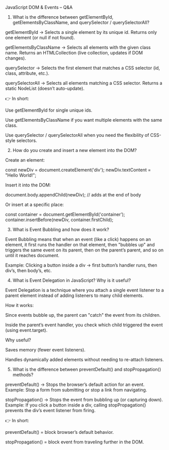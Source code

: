 JavaScript DOM & Events – Q&A
1. What is the difference between getElementById, getElementsByClassName, and querySelector / querySelectorAll?

getElementById → Selects a single element by its unique id. Returns only one element (or null if not found).

getElementsByClassName → Selects all elements with the given class name. Returns an HTMLCollection (live collection, updates if DOM changes).

querySelector → Selects the first element that matches a CSS selector (id, class, attribute, etc.).

querySelectorAll → Selects all elements matching a CSS selector. Returns a static NodeList (doesn’t auto-update).

👉 In short:

Use getElementById for single unique ids.

Use getElementsByClassName if you want multiple elements with the same class.

Use querySelector / querySelectorAll when you need the flexibility of CSS-style selectors.

2. How do you create and insert a new element into the DOM?

Create an element:

const newDiv = document.createElement('div');
newDiv.textContent = "Hello World!";


Insert it into the DOM:

document.body.appendChild(newDiv);  // adds at the end of body


Or insert at a specific place:

const container = document.getElementById('container');
container.insertBefore(newDiv, container.firstChild);

3. What is Event Bubbling and how does it work?

Event Bubbling means that when an event (like a click) happens on an element, it first runs the handler on that element, then "bubbles up" and triggers the same event on its parent, then on the parent’s parent, and so on until it reaches document.

Example: Clicking a button inside a div → first button’s handler runs, then div’s, then body’s, etc.

4. What is Event Delegation in JavaScript? Why is it useful?

Event Delegation is a technique where you attach a single event listener to a parent element instead of adding listeners to many child elements.

How it works:

Since events bubble up, the parent can "catch" the event from its children.

Inside the parent’s event handler, you check which child triggered the event (using event.target).

Why useful?

Saves memory (fewer event listeners).

Handles dynamically added elements without needing to re-attach listeners.

5. What is the difference between preventDefault() and stopPropagation() methods?

preventDefault() → Stops the browser’s default action for an event.
Example: Stop a form from submitting or stop a link from navigating.

stopPropagation() → Stops the event from bubbling up (or capturing down).
Example: If you click a button inside a div, calling stopPropagation() prevents the div’s event listener from firing.

👉 In short:

preventDefault() = block browser’s default behavior.

stopPropagation() = block event from traveling further in the DOM.
